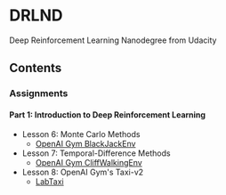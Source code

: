 # DRLND
Deep Reinforcement Learning Nanodegree from Udacity

## Contents
### Assignments
#### Part 1: Introduction to Deep Reinforcement Learning
 - Lesson 6: Monte Carlo Methods
    - [OpenAI Gym BlackJackEnv](./assignments/P1-Intro/L6-Monte-Carlo/Monte_Carlo.ipynb)
 - Lesson 7: Temporal-Difference Methods
    - [OpenAI Gym CliffWalkingEnv](./assignments/P1-Intro/L7-Temporal-Difference/Temporal_Difference.ipynb)
 - Lesson 8: OpenAI Gym's Taxi-v2
    - [LabTaxi](./assignments/P1-Intro/L8-Lab-Taxi/lab-taxi.ipynb)

